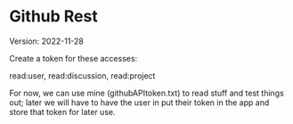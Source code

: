 # Github Rest

Version: 2022-11-28

Create a token for these accesses:

read:user, read:discussion, read:project

For now, we can use mine (githubAPItoken.txt) to read stuff and test things out;
later we will have to have the user in put their token in the app
and store that token for later use.

